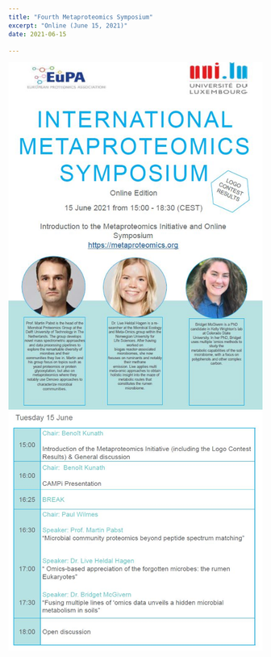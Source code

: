 ```yaml
---
title: "Fourth Metaproteomics Symposium"
excerpt: "Online (June 15, 2021)"
date: 2021-06-15

---
```


![flyer](/assets/images/online_symposium_1.jpg)
![flyer](/assets/images/online_symposium_2.jpg)
